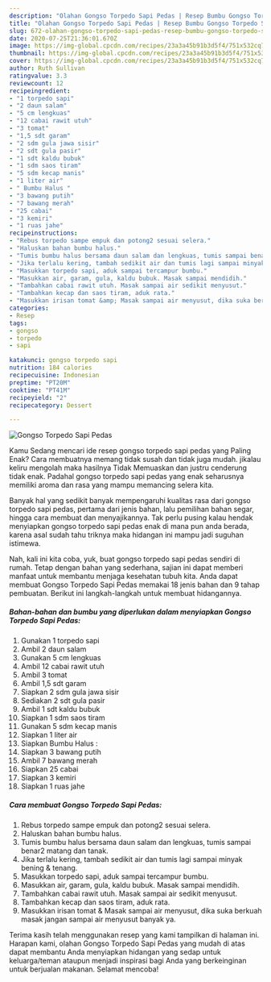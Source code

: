 ```yaml
---
description: "Olahan Gongso Torpedo Sapi Pedas | Resep Bumbu Gongso Torpedo Sapi Pedas Yang Enak Dan Mudah"
title: "Olahan Gongso Torpedo Sapi Pedas | Resep Bumbu Gongso Torpedo Sapi Pedas Yang Enak Dan Mudah"
slug: 672-olahan-gongso-torpedo-sapi-pedas-resep-bumbu-gongso-torpedo-sapi-pedas-yang-enak-dan-mudah
date: 2020-07-25T21:36:01.670Z
image: https://img-global.cpcdn.com/recipes/23a3a45b91b3d5f4/751x532cq70/gongso-torpedo-sapi-pedas-foto-resep-utama.jpg
thumbnail: https://img-global.cpcdn.com/recipes/23a3a45b91b3d5f4/751x532cq70/gongso-torpedo-sapi-pedas-foto-resep-utama.jpg
cover: https://img-global.cpcdn.com/recipes/23a3a45b91b3d5f4/751x532cq70/gongso-torpedo-sapi-pedas-foto-resep-utama.jpg
author: Ruth Sullivan
ratingvalue: 3.3
reviewcount: 12
recipeingredient:
- "1 torpedo sapi"
- "2 daun salam"
- "5 cm lengkuas"
- "12 cabai rawit utuh"
- "3 tomat"
- "1,5 sdt garam"
- "2 sdm gula jawa sisir"
- "2 sdt gula pasir"
- "1 sdt kaldu bubuk"
- "1 sdm saos tiram"
- "5 sdm kecap manis"
- "1 liter air"
- " Bumbu Halus "
- "3 bawang putih"
- "7 bawang merah"
- "25 cabai"
- "3 kemiri"
- "1 ruas jahe"
recipeinstructions:
- "Rebus torpedo sampe empuk dan potong2 sesuai selera."
- "Haluskan bahan bumbu halus."
- "Tumis bumbu halus bersama daun salam dan lengkuas, tumis sampai benar2 matang dan tanak."
- "Jika terlalu kering, tambah sedikit air dan tumis lagi sampai minyak bening &amp; tenang."
- "Masukkan torpedo sapi, aduk sampai tercampur bumbu."
- "Masukkan air, garam, gula, kaldu bubuk. Masak sampai mendidih."
- "Tambahkan cabai rawit utuh. Masak sampai air sedikit menyusut."
- "Tambahkan kecap dan saos tiram, aduk rata."
- "Masukkan irisan tomat &amp; Masak sampai air menyusut, dika suka berkuah masak jangan sampai air menyusut banyak ya."
categories:
- Resep
tags:
- gongso
- torpedo
- sapi

katakunci: gongso torpedo sapi 
nutrition: 184 calories
recipecuisine: Indonesian
preptime: "PT20M"
cooktime: "PT41M"
recipeyield: "2"
recipecategory: Dessert

---
```



![Gongso Torpedo Sapi Pedas](https://img-global.cpcdn.com/recipes/23a3a45b91b3d5f4/751x532cq70/gongso-torpedo-sapi-pedas-foto-resep-utama.jpg)

Kamu Sedang mencari ide resep gongso torpedo sapi pedas yang Paling Enak? Cara membuatnya memang tidak susah dan tidak juga mudah. jikalau keliru mengolah maka hasilnya Tidak Memuaskan dan justru cenderung tidak enak. Padahal gongso torpedo sapi pedas yang enak seharusnya memiliki aroma dan rasa yang mampu memancing selera kita.

Banyak hal yang sedikit banyak mempengaruhi kualitas rasa dari gongso torpedo sapi pedas, pertama dari jenis bahan, lalu pemilihan bahan segar, hingga cara membuat dan menyajikannya. Tak perlu pusing kalau hendak menyiapkan gongso torpedo sapi pedas enak di mana pun anda berada, karena asal sudah tahu triknya maka hidangan ini mampu jadi suguhan istimewa.




Nah, kali ini kita coba, yuk, buat gongso torpedo sapi pedas sendiri di rumah. Tetap dengan bahan yang sederhana, sajian ini dapat memberi manfaat untuk membantu menjaga kesehatan tubuh kita. Anda dapat membuat Gongso Torpedo Sapi Pedas memakai 18 jenis bahan dan 9 tahap pembuatan. Berikut ini langkah-langkah untuk membuat hidangannya.

<!--inarticleads1-->

##### Bahan-bahan dan bumbu yang diperlukan dalam menyiapkan Gongso Torpedo Sapi Pedas:

1. Gunakan 1 torpedo sapi
1. Ambil 2 daun salam
1. Gunakan 5 cm lengkuas
1. Ambil 12 cabai rawit utuh
1. Ambil 3 tomat
1. Ambil 1,5 sdt garam
1. Siapkan 2 sdm gula jawa sisir
1. Sediakan 2 sdt gula pasir
1. Ambil 1 sdt kaldu bubuk
1. Siapkan 1 sdm saos tiram
1. Gunakan 5 sdm kecap manis
1. Siapkan 1 liter air
1. Siapkan  Bumbu Halus :
1. Siapkan 3 bawang putih
1. Ambil 7 bawang merah
1. Siapkan 25 cabai
1. Siapkan 3 kemiri
1. Siapkan 1 ruas jahe




<!--inarticleads2-->

##### Cara membuat Gongso Torpedo Sapi Pedas:

1. Rebus torpedo sampe empuk dan potong2 sesuai selera.
1. Haluskan bahan bumbu halus.
1. Tumis bumbu halus bersama daun salam dan lengkuas, tumis sampai benar2 matang dan tanak.
1. Jika terlalu kering, tambah sedikit air dan tumis lagi sampai minyak bening &amp; tenang.
1. Masukkan torpedo sapi, aduk sampai tercampur bumbu.
1. Masukkan air, garam, gula, kaldu bubuk. Masak sampai mendidih.
1. Tambahkan cabai rawit utuh. Masak sampai air sedikit menyusut.
1. Tambahkan kecap dan saos tiram, aduk rata.
1. Masukkan irisan tomat &amp; Masak sampai air menyusut, dika suka berkuah masak jangan sampai air menyusut banyak ya.




Terima kasih telah menggunakan resep yang kami tampilkan di halaman ini. Harapan kami, olahan Gongso Torpedo Sapi Pedas yang mudah di atas dapat membantu Anda menyiapkan hidangan yang sedap untuk keluarga/teman ataupun menjadi inspirasi bagi Anda yang berkeinginan untuk berjualan makanan. Selamat mencoba!
